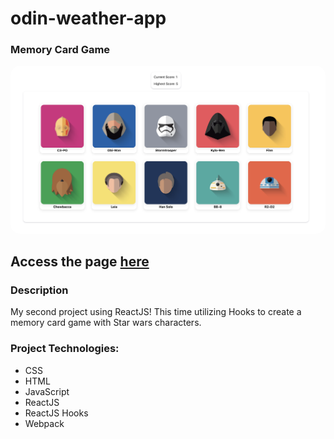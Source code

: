 # odin-weather-app

### Memory Card Game

<img src="src/img/README/README.png" alt="drawing" width="800" style = "border-radius: 15px"/>

## Access the page [here](https://benjamin-albarzendji.github.io/odin-cv-app/)

### Description

My second project using ReactJS! This time utilizing Hooks to create a memory card game with Star wars characters.

### Project Technologies:

- CSS
- HTML
- JavaScript
- ReactJS
- ReactJS Hooks
- Webpack
